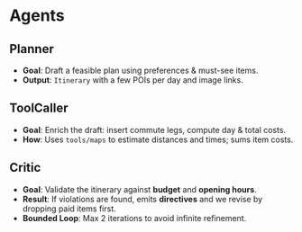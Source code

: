 # Agents

## Planner
- **Goal**: Draft a feasible plan using preferences & must-see items.
- **Output**: `Itinerary` with a few POIs per day and image links.

## ToolCaller
- **Goal**: Enrich the draft: insert commute legs, compute day & total costs.
- **How**: Uses `tools/maps` to estimate distances and times; sums item costs.

## Critic
- **Goal**: Validate the itinerary against **budget** and **opening hours**.
- **Result**: If violations are found, emits **directives** and we revise by dropping paid items first.
- **Bounded Loop**: Max 2 iterations to avoid infinite refinement.
